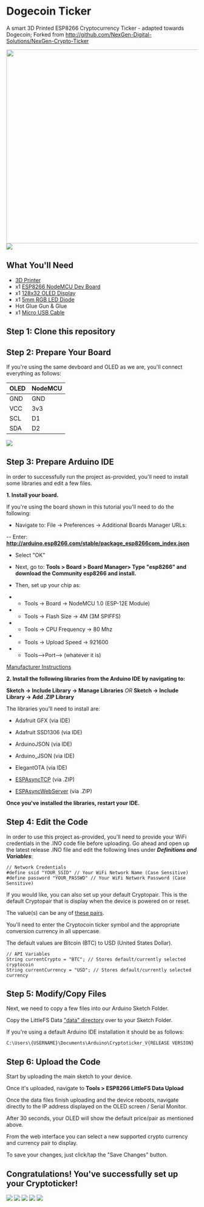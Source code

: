 
# Dogecoin Ticker
A smart 3D Printed ESP8266 Cryptocurrency Ticker - adapted towards Dogecoin;
Forked from http://github.com/NexGen-Digital-Solutions/NexGen-Crypto-Ticker


<img src="https://github.com/NexGen-Digital-Solutions/NexGen-Crypto-Ticker/blob/main/images/ToTheMoon-With-ShibeLid.jpg?raw=true" width="510"/>
<!-- <img src="https://github.com/NexGen-Digital-Solutions/NexGen-Crypto-Ticker/blob/main/images/Interior-OriginalEnclosure.jpg?raw=true" width="256" /> -->
<img src="https://github.com/NexGen-Digital-Solutions/NexGen-Crypto-Ticker/blob/main/images/ScreenRecording.gif?raw=true" />

## What You'll Need

- [3D Printer]()
- x1 [ESP8266 NodeMCU Dev Board](https://www.amazon.com/gp/product/B081CSJV2V/)
- x1 [128x32 OLED Display](https://www.amazon.com/gp/product/B08L7QW7SR/)
- x1 [5mm RGB LED Diode](https://www.amazon.com/gp/product/B01C3ZZT8W/)
- Hot Glue Gun & Glue
- x1 [Micro USB Cable](https://www.amazon.com/gp/product/B072J1BSV6/)

## Step 1: Clone this repository

## Step 2: Prepare Your Board

If you're using the same devboard and OLED as we are, you'll connect everything as follows:

|OLED|NodeMCU|
|--|--|
|GND|GND|
|VCC|3v3 |
|SCL|D1 |
|SDA|D2 |

<img src="https://github.com/NexGen-Digital-Solutions/NexGen-Crypto-Ticker/blob/main/images/WiringSchematic.png?raw=true" />

## Step 3: Prepare Arduino IDE

In order to successfully run the project as-provided, you'll need to install some libraries and edit a few files.

**1. Install your board.**

If you're using the board shown in this tutorial you'll need to do the following:

- Navigate to: File -> Preferences -> Additional Boards Manager URLs:

-- Enter: **http://arduino.esp8266.com/stable/package_esp8266com_index.json**

- Select "OK"

- Next, go to: **Tools > Board > Board Manager> Type "esp8266" and download the Community esp8266 and install.**

- Then, set up your chip as:
- - Tools -> Board -> NodeMCU 1.0 (ESP-12E Module)
- - Tools -> Flash Size -> 4M (3M SPIFFS)
- - Tools -> CPU Frequency -> 80 Mhz
- - Tools -> Upload Speed -> 921600
- - Tools-->Port--> (whatever it is)

[Manufacturer Instructions](http://www.hiletgo.com/ProductDetail/1906570.html)

**2. Install the following libraries from the Arduino IDE by navigating to:**

**Sketch -> Include Library -> Manage Libraries**  *OR*  **Sketch -> Include Library -> Add .ZIP Library**

The libraries you'll need to install are:

- Adafruit GFX (via IDE)

- Adafruit SSD1306 (via IDE)

- ArduinoJSON (via IDE)

- Arduino_JSON (via IDE)

- ElegantOTA (via IDE)

- [ESPAsyncTCP](https://github.com/me-no-dev/ESPAsyncTCP) (via .ZIP)

- [ESPAsyncWebServer](https://github.com/me-no-dev/ESPAsyncWebServer) (via .ZIP)

**Once you've installed the libraries, restart your IDE.**

## Step 4: Edit the Code

In order to use this project as-provided, you'll need to provide your WiFi credentials in the .INO code file before uploading. Go ahead and open up the latest release .INO file and edit the following lines under ***Definitions and Variables***:

    // Network Credentials
    #define ssid "YOUR_SSID" // Your WiFi Network Name (Case Sensitive)
    #define password "YOUR_PASSWD" // Your WiFi Network Password (Case Sensitive)

If you would like, you can also set up your default Cryptopair. This is the default Cryptopair that is display when the device is powered on or reset.

The value(s) can be any of [these pairs](https://api.gemini.com/v1/symbols).

You'll need to enter the Cryptocoin ticker symbol and the appropriate conversion currency in all uppercase.

The default values are Bitcoin (BTC) to USD (United States Dollar).

    // API Variables
    String currentCrypto = "BTC"; // Stores default/currently selected cryptocoin
    String currentCurrency = "USD"; // Stores default/currently selected currency

## Step 5: Modify/Copy Files

Next, we need to copy a few files into our Arduino Sketch Folder.

Copy the LittleFS Data ["data" directory](https://github.com/NexGen-Digital-Solutions/NexGen-Crypto-Ticker/tree/main/LittleFS%20Data) over to your Sketch Folder.

If you're using a default Arduino IDE installation it should be as follows:

    C:\Users\{USERNAME}\Documents\Arduino\Cryptoticker_V{RELEASE VERSION}

## Step 6: Upload the Code

Start by uploading the main sketch to your device.

Once it's uploaded, navigate to **Tools > ESP8266 LittleFS Data Upload**

Once the data files finish uploading and the device reboots, navigate directly to the IP address displayed on the OLED screen / Serial Monitor.

After 30 seconds, your OLED will show the default price/pair as mentioned above.

From the web interface you can select a new supported crypto currency and currency pair to display.

To save your changes, just click/tap the "Save Changes" button.

## Congratulations! You've successfully set up your Cryptoticker!

<img src="https://github.com/NexGen-Digital-Solutions/NexGen-Crypto-Ticker/blob/main/images/WebInterfaceScreenshot.png?raw=true" />
<img src="https://github.com/NexGen-Digital-Solutions/NexGen-Crypto-Ticker/blob/main/images/BTCUSD.jpg?raw=true" />
<img src="https://github.com/NexGen-Digital-Solutions/NexGen-Crypto-Ticker/blob/main/images/DOGEUSD.jpg?raw=true" />
<img src="https://github.com/NexGen-Digital-Solutions/NexGen-Crypto-Ticker/blob/main/images/ETHUSD.jpg?raw=true" />
<img src="https://github.com/NexGen-Digital-Solutions/NexGen-Crypto-Ticker/blob/main/images/LTCUSD.jpg?raw=true" />
